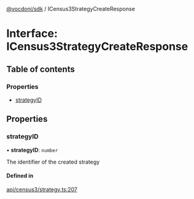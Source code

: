 [@vocdoni/sdk](/sdk) / ICensus3StrategyCreateResponse

# Interface: ICensus3StrategyCreateResponse

## Table of contents

### Properties

- [strategyID](ICensus3StrategyCreateResponse#strategyid)

## Properties

### strategyID

• **strategyID**: `number`

The identifier of the created strategy

#### Defined in

[api/census3/strategy.ts:207](https://github.com/vocdoni/vocdoni-sdk/blob/9c64446/src/api/census3/strategy.ts#L207)
